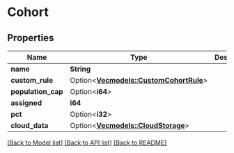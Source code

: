 # Cohort

## Properties

Name | Type | Description | Notes
------------ | ------------- | ------------- | -------------
**name** | **String** |  | 
**custom_rule** | Option<[**Vec<models::CustomCohortRule>**](CustomCohortRule.md)> |  | [optional]
**population_cap** | Option<**i64**> |  | [optional]
**assigned** | **i64** |  | 
**pct** | Option<**i32**> |  | [optional]
**cloud_data** | Option<[**Vec<models::CloudStorage>**](CloudStorage.md)> |  | [optional]

[[Back to Model list]](../README.md#documentation-for-models) [[Back to API list]](../README.md#documentation-for-api-endpoints) [[Back to README]](../README.md)


